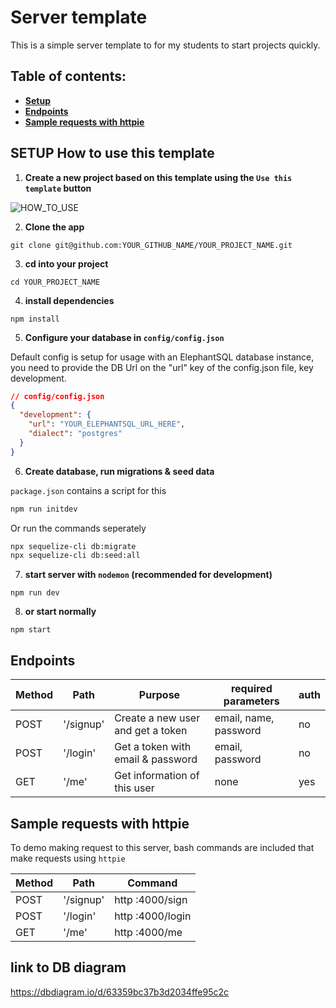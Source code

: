 # Server template

This is a simple server template to for my students to start projects quickly.

## Table of contents:

- **[Setup](#setup-how-to-use-this-template)**
- **[Endpoints](#endpoints)**
- **[Sample requests with httpie](#sample-requests-with-httpie)**

## SETUP How to use this template

1. **Create a new project based on this template using the `Use this template` button**

![HOW_TO_USE](https://user-images.githubusercontent.com/20372832/77003323-70966180-695d-11ea-8abe-b362d57135f3.gif)

2. **Clone the app**

```
git clone git@github.com:YOUR_GITHUB_NAME/YOUR_PROJECT_NAME.git
```

3. **cd into your project**

```
cd YOUR_PROJECT_NAME
```

4. **install dependencies**

```
npm install
```

5. **Configure your database in `config/config.json`**

Default config is setup for usage with an ElephantSQL database instance, you need to provide the DB Url on the "url" key of the config.json file, key development.

```json
// config/config.json
{
  "development": {
    "url": "YOUR_ELEPHANTSQL_URL_HERE",
    "dialect": "postgres"
  }
}
```

6. **Create database, run migrations & seed data**

`package.json` contains a script for this

```bash
npm run initdev
```

Or run the commands seperately

```bash
npx sequelize-cli db:migrate
npx sequelize-cli db:seed:all
```

7. **start server with `nodemon` (recommended for development)**

```
npm run dev
```

8. **or start normally**

```
npm start
```

## Endpoints

| Method | Path      | Purpose                           | required parameters   | auth |
| ------ | --------- | --------------------------------- | --------------------- | ---- |
| POST   | '/signup' | Create a new user and get a token | email, name, password | no   |
| POST   | '/login'  | Get a token with email & password | email, password       | no   |
| GET    | '/me'     | Get information of this user      | none                  | yes  |

## Sample requests with httpie

To demo making request to this server, bash commands are included that make requests using `httpie`

| Method | Path      | Command          |
| ------ | --------- | ---------------- |
| POST   | '/signup' | http :4000/sign  |
| POST   | '/login'  | http :4000/login |
| GET    | '/me'     | http :4000/me    |

## link to DB diagram

https://dbdiagram.io/d/63359bc37b3d2034ffe95c2c
